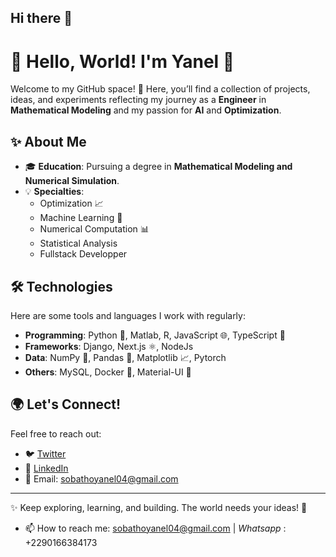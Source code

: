 ## Hi there 👋

<!--
**Yanelaina/Yanelaina** is a ✨ _special_ ✨ repository because its `README.md` (this file) appears on your GitHub profile.

Here are some ideas to get you started:

- 🔭 I’m currently working on ...
- 🌱 I’m currently learning ...
- 👯 I’m looking to collaborate on ...
- 🤔 I’m looking for help with ... 
- 💬 Ask me about ...
- 📫 How to reach me: ...
- 😄 Pronouns: ...
- ⚡ Fun fact: ...
-->

# 👋 Hello, World! I'm Yanel 🌟

Welcome to my GitHub space! 🚀 Here, you’ll find a collection of projects, ideas, and experiments reflecting my journey as a **Engineer** in **Mathematical Modeling** and my passion for **AI** and **Optimization**.  

## ✨ About Me  

- 🎓 **Education**: Pursuing a degree in **Mathematical Modeling and Numerical Simulation**.  
- 💡 **Specialties**:  
  - Optimization 📈  
  - Machine Learning 🤖  
  - Numerical Computation 📊
  - Statistical Analysis
  - Fullstack Developper

## 🛠️ Technologies  

Here are some tools and languages I work with regularly:  

- **Programming**: Python 🐍, Matlab, R, JavaScript 🌐, TypeScript 🚀  
- **Frameworks**: Django, Next.js ⚛️, NodeJs 
- **Data**: NumPy 📐, Pandas 🐼, Matplotlib 📈, Pytorch
- **Others**: MySQL, Docker 🐳, Material-UI 🎨  

## 🌍 Let's Connect!  

Feel free to reach out:  

- 🐦 [Twitter](https://twitter.com/yourusername)  
- 💼 [LinkedIn](www.linkedin.com/in/yanel-aïna-877b18246)  
- 📧 Email: [sobathoyanel04@gmail.com](mailto:sobathoyanel04@gmail.com)  

---

✨ Keep exploring, learning, and building. The world needs your ideas! 🌟  
- 📫 How to reach me: sobathoyanel04@gmail.com |  _Whatsapp_ : +2290166384173
